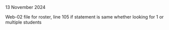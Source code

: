 13 November 2024

Web-02 file for roster, line 105 if statement is same whether looking for 1 or multiple students
